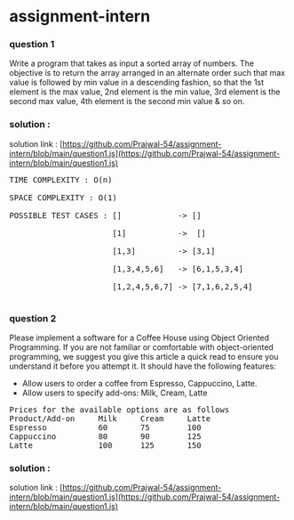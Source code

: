 # assignment-intern
### question 1 
Write a program that takes as input a sorted array of numbers. The objective is to return the array arranged in an alternate order such that max value is followed by min value in a descending fashion, so that the 1st element is the max value, 2nd element is the min value, 3rd element is the second max value, 4th element is the second min value & so on.

### solution :

solution link : [https://github.com/Prajwal-54/assignment-intern/blob/main/question1.js](https://github.com/Prajwal-54/assignment-intern/blob/main/question1.js)<br/>
<pre>
TIME COMPLEXITY : O(n)<br/>
SPACE COMPLEXITY : O(1)<br/>
POSSIBLE TEST CASES : []            -> []<br/>
                      [1]           ->  []<br/>
                      [1,3]         -> [3,1]<br/>
                      [1,3,4,5,6]   -> [6,1,5,3,4]<br/>
                      [1,2,4,5,6,7] -> [7,1,6,2,5,4]<br/>
</pre>
### question 2
Please implement a software for a Coffee House using Object Oriented Programming. If you are not familiar or comfortable with object-oriented programming, we suggest you give this article a quick read to ensure you understand it before you attempt it.
It should have the following features:
- Allow users to order a coffee from Espresso, Cappuccino, Latte.
- Allow users to specify add-ons: Milk, Cream, Latte<br/>
<pre>
Prices for the available options are as follows
Product/Add-on     Milk     Cream     Latte
Espresso           60       75        100
Cappuccino         80       90        125
Latte              100      125       150
</pre>
### solution :

solution link : [https://github.com/Prajwal-54/assignment-intern/blob/main/question1.js](https://github.com/Prajwal-54/assignment-intern/blob/main/question1.js)



